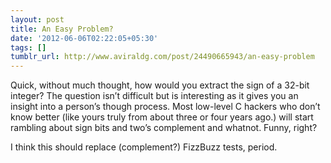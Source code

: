 ```yaml
---
layout: post
title: An Easy Problem?
date: '2012-06-06T02:22:05+05:30'
tags: []
tumblr_url: http://www.aviraldg.com/post/24490665943/an-easy-problem
---
```

Quick, without much thought, how would you extract the sign of a 32-bit integer?
The question isn’t difficult but is interesting as it gives you an insight into a person’s though process. Most low-level C hackers who don’t know better (like yours truly from about three or four years ago.) will start rambling about sign bits and two’s complement and whatnot. Funny, right?

I think this should replace (complement?) FizzBuzz tests, period.
